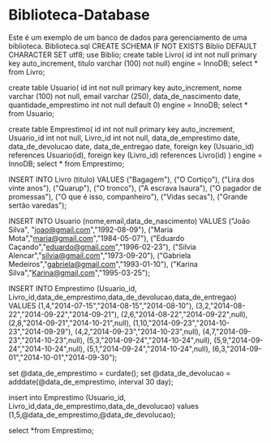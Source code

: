# Biblioteca-Database
Este é um exemplo de um banco de dados para gerenciamento de uma biblioteca.
Biblioteca.sql
CREATE SCHEMA IF NOT EXISTS Biblio DEFAULT CHARACTER SET utf8;
use Biblio;
create table Livro(
id int not null primary key auto_increment,
titulo varchar (100) not null) engine = InnoDB;
select * from Livro;

create table Usuario(
id int not null primary key auto_increment,
nome varchar (100) not null,
email varchar (250),
data_de_nascimento date,
quantidade_emprestimo int not null default 0) engine = InnoDB;
select * from Usuario;

create table Emprestimo(
id int not null primary key auto_increment,
Usuario_id int not null,
Livro_id int not null,
data_de_emprestimo date,
data_de_devolucao date,
data_de_entregao date,
foreign key (Usuario_id) references Usuario(id),
foreign key (Livro_id) references Livro(id)
) engine = InnoDB;
select * from Emprestimo;

INSERT INTO Livro (titulo) VALUES ("Bagagem"),
("O Cortiço"),
("Lira dos vinte anos"),
("Quarup"),
("O tronco"),
("A escrava Isaura"),
("O pagador de promessas"),
("O que é isso, companheiro"),
("Vidas secas"),
("Grande sertão varedas");


INSERT INTO Usuario (nome,email,data_de_nascimento) VALUES 
("João Silva", "joao@gmail.com","1992-08-09"),
("Maria Mota","maria@gmail.com","1984-05-07"),
("Eduardo Caçando","eduardo@gmail.com","1996-02-23"),
("Silvia Alencar","silvia@gmail.com","1973-09-20"),
("Gabriela Medeiros","gabriela@gmail.com","1993-01-10"),
("Karina Silva","Karina@gmail.com","1995-03-25");

INSERT INTO Emprestimo (Usuario_id, Livro_id,data_de_emprestimo,data_de_devolucao,data_de_entregao) VALUES 
(1,4,"2014-07-15","2014-08-15","2014-08-10"),
(3,2,"2014-08-22","2014-09-22","2014-09-21"),
(2,6,"2014-08-22","2014-09-22",null),
(2,8,"2014-09-21","2014-10-21",null),
(1,10,"2014-09-23","2014-10-23","2014-09-29"),
(4,2,"2014-09-23","2014-10-23",null),
(4,7,"2014-09-23","2014-10-23",null),
(5,3,"2014-09-24","2014-10-24",null),
(5,9,"2014-09-24","2014-10-24",null),
(5,1,"2014-09-24","2014-10-24",null),
(6,3,"2014-09-01","2014-10-01","2014-09-30");

set @data_de_emprestimo = curdate();
set @data_de_devolucao = adddate(@data_de_emprestimo, interval 30 day);

insert into Emprestimo (Usuario_id, Livro_id,data_de_emprestimo,data_de_devolucao) values
(1,5,@data_de_emprestimo,@data_de_devolucao);

select *from Emprestimo;
